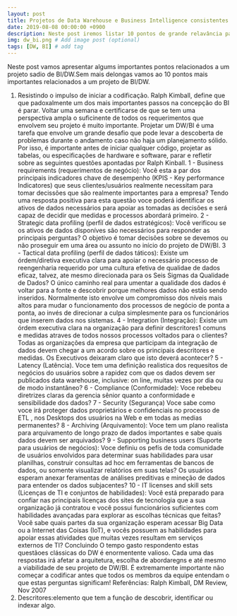 ```yaml
---
layout: post
title: Projetos de Data Warehouse e Business Intelligence consistentes
date: 2019-08-08 00:00:00 +0900
description: Neste post iremos listar 10 pontos de grande relavância para um projeto de DW/BI sadio. (optional)
img: dw_bi.png # Add image post (optional)
tags: [DW, BI] # add tag
---
```


Neste post vamos apresentar algums importantes pontos relacionados a um projeto sadio de BI/DW.Sem mais delongas vamos ao 10 pontos mais importantes relacionados a um projeto de BI/DW.
1. Resistindo o impulso de iniciar a codificação.
Ralph Kimball, define que que padoxalmente um dos mais importantes passos na concepção do BI é parar.
Voltar uma semana e certificarse de que se tem uma perspectiva ampla o suficinente de todos os requerimentos que envolvem seu projeto é muito importante.
Projetar um DW/BI é uma tarefa que envolve um grande desafio que pode levar a descoberta de problemas durante o andamento caso não haja um planejamento sólido. Por isso, é importante antes de iniciar qualquer código, projetar as tabelas, ou especificações de hardware e software, parar e refletir sobre as seguintes questões apontadas por Ralph Kinball.
1 - Business requirements (requerimentos de negócio):
Você esta a par dos principais indicadores chave de desempenho (KPIS - Key performance Indicatores) que seus clientes/usuários realmente necessitam para tomar decissões que são realmente importantes para a empresa? Tendo uma resposta positiva para esta questão voce poderá identificar os ativos de dados necessários para apoiar as tomadas as decisões e será capaz de decidir que medidas e processos abordará primeiro.
2 - Strategic data profiling (perfil de dados estratégicos):
Você verificou se os ativos de dados disponíves são necessários para responder as principais perguntas? O objetivo é tomar decisões sobre se devemos ou não proseguir em uma área ou assunto no início do projeto de DW/BI.
3 - Tactical data profiling (perfil de dados táticos):
Existe um órdem/diretiva executiva clara para apoiar o necessário processo de reengenharia requerido por uma cultura efetiva de qualidae de dados eficaz, talvez, ate mesmo direcionada para os Seis Sigmas da Qualidade de Dados? O único caminho real para umentar a qualidade dos dados é voltar para a fonte e descobrir porque melhores dados não estão sendo inseridos. Normalmente isto envolve um compromisso dos níveis mais altos para mudar o funcionamento dos processos de negócio de ponta a ponta, ao invés de direcionar a culpa simplesmente para os funcionários que inserem dados nos sistemas.
4 - Integration (Integração):
Existe um órdem executiva clara na organização para definir descritores1 comuns e medidas atraves de todos nossos processos voltados para o clientes? Todas as organizações da empresa que participam da integração de dados devem chegar a um acordo sobre os principais descritores e medidas. Os Executivos deixaram claro que isto deverá acontecer?
5 - Latency (Latência).
Voce tem uma definição realistica dos requesitos de negócios do usuários sobre a rapidez com que os dados devem ser publicados data warehouse, inclusive: on line, muitas vezes por dia ou de modo instantâneo?
6 - Compliance (Conformidade):
Voce rebebeu diretrizes claras da gerencia sênior quanto a conformidade e sensibilidade dos dados?
7 - Security (Segurança)
Voce sabe como voce irá proteger dados proprietários e confidenciais no processo de ETL , nos Desktops dos usuários na Web e em todas as medias permanentes?
8 - Archiving (Arquivamento):
Voce tem um plano realista para arquivamento de longo prazo de dados importantes e sabe quais dados devem ser arquivados?
9 - Supporting business users (Suporte para usuários de negócios):
Voce definiu os pefís de toda comunidade de usuários envolvidos para determinar suas habilidades para usar planilhas, construir consultas ad hoc em ferramentas de bancos de dados, ou somente visualizar relatórios em suas telas? Os usuários esperam anexar feramentas de análises preditivas e mineção de dados para entender os dados subjacentes?
10 - IT licenses and skill sets (Licenças de TI e conjuntos de habilidades):
Você está preparado para confiar nas principais licenças dos sites de tecnologia que a sua organização já contratou e você possui funcionários suficientes com habilidades avançadas para explorar as escolhas técnicas que feitas? Você sabe quais partes da sua organização esperam acessar Big Data ou a Internet das Coisas (IoT), e vocês possuem as habilidades para apoiar essas atividades que muitas vezes resultam em serviços externos de TI?
Concluindo
O tempo gasto respondento estas questãoes clássicas do DW é enormentente valioso. Cada uma das respostas irá afetar a arquitetura, escolha de abordaregns e até mesmo a viabilidade de seu projeto de DW/BI. É extremamente importante não começar a codificar antes que todos os membros da equipe entendam o que estas perguntas significam!
Referências:
Ralph Kimball, DM Review, Nov 2007
1. Descritores:elemento que tem a função de descobrir, identificar ou indexar algo.
